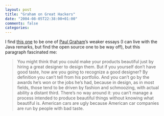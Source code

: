 ```yaml
---
layout: post
title: "Graham on Great Hackers"
date: "2004-08-05T22:38:00+01:00"
comments: false
categories: 
---
```


<p>I find <a href="http://www.paulgraham.com/gh.html">this one</a> to be one of <a href="http://www.paulgraham.com">Paul Graham</a>&#8217;s weaker essays (I can live with the Java remarks, but find the open source one to be way off), but this paragraph fascinated me:</p>

<blockquote>
<p>You might think that you could make your products beautiful just by hiring a great designer to design them. But if you yourself don&#8217;t have good taste, how are you going to recognize a good designer? By definition you can&#8217;t tell from his portfolio. And you can&#8217;t go by the awards he&#8217;s won or the jobs he&#8217;s had, because in design, as in most fields, those tend to be driven by fashion and schmoozing, with actual ability a distant third. There&#8217;s no way around it: you can&#8217;t manage a process intended to produce beautiful things without knowing what beautiful is. American cars are ugly because American car companies are run by people with bad taste.</p>
</blockquote>


